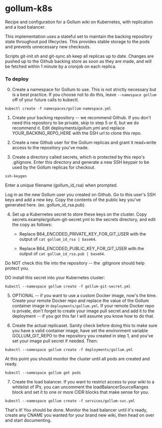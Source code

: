 # gollum-k8s

Recipe and configuration for a Gollum wiki on Kubernetes, with replication and a load balancer.

This implementation uses a stateful set to maintain the backing repository state throughout pod lifecycles. This provides stable storage to the pods and prevents unnecessary new checkouts.

Scripts git-init.sh and git-sync.sh keep all replicas up to date. Changes are pushed up to the Github backing store as soon as they are made, and will be fetched within 1 minute by a cronjob on each replica.

### To deploy

0. Create a namespace for Gollum to use. This is not strictly necessary but is a best practice. If you choose not to do this, leave `--namespace gollum` off of your future calls to kubectl.

`kubectl create -f namespaces/gollum-namespace.yml`

1. Create your backing repository -- we recommend Github. If you don't need this repository to be private, skip to step 5 or 6, but we do recommend it. Edit deployments/gollum.yml and replace YOUR_BACKING_REPO_HERE with the SSH url to clone this repo.

2. Create a new Github user for the Gollum replicas and grant it read+write access to the repository you've made.

3. Create a directory called secrets, which is protected by this repo's .gitignore. Enter this directory and generate a new SSH keypair to be used by the Gollum replicas for checkout. 

`ssh-keygen`

Enter a unique filename (gollum_id_rsa) when prompted.

Log in as the new Gollum user you created on Github. Go to this user's SSH keys and add a new key. Copy the contents of the public key you've generated here. (ex. gollum_id_rsa.pub).

4. Set up a Kubernetes secret to store these keys on the cluster. Copy secrets.example/gollum-git-secret.yml to the secrets directory, and edit the copy as follows:

    * Replace B64_ENCODED_PRIVATE_KEY_FOR_GIT_USER with the output of `cat gollum_id_rsa | base64`.

    * Replace B64_ENCODED_PUBLIC_KEY_FOR_GIT_USER with the output of `cat gollum_id_rsa.pub | base64`.

Do NOT check this file into the repository -- the .gitignore should help protect you.

DO install this secret into your Kubernetes cluster:

`kubectl --namespace gollum create -f gollum-git-secret.yml`

5. OPTIONAL -- if you want to use a custom Docker image, now's the time. Create your remote Docker repo and replace the value of the Gollum container image in `deployments/gollum.yml`. If your remote Docker repo is private, don't forget to create your image pull secret and add it to the deployment -- if you got this far I will assume you know how to do that.

6. Create the actual replicaset. Sanity check before doing this to make sure you have a valid container image, have set the environment variable GOLLUM_GIT_REPO to the repository you created in step 1, and you've set your image pull secret if needed. Then:

`kubectl --namespace gollum create -f deployments/gollum.yml`

At this point you should monitor the cluster until all pods are created and ready.

`kubectl --namespace gollum get pods`

7. Create the load balancer. If you want to restrict access to your wiki to a whitelist of IPs, you can uncomment the loadBalancerSourceRanges block and set it to one or more CIDR blocks that make sense for you.

`kubectl --namespace gollum create -f services/gollum-svc.yml`

That's it! You should be done. Monitor the load balancer until it's ready, create any CNAME you wanted for your brand new wiki, then head on over and start documenting.



